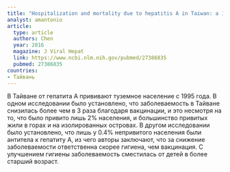 ```yaml
---
title: "Hospitalization and mortality due to hepatitis A in Taiwan: a 15-year nationwide cohort study"
analyst: amantonio
article:
  type: article
  authors: Chen
  year: 2016
  magazine: J Viral Hepat
  link: https://www.ncbi.nlm.nih.gov/pubmed/27386835
  pubmed: 27386835
countries:
- Тайвань
---
```


В Тайване от гепатита А прививают туземное население с 1995 года. В одном исследовании было установлено, что заболеваемость в Тайване снизилась более чем в 3 раза благодаря вакцинации, и это несмотря на то, что было привито лишь 2% населения, и большинство привитых жили в горах и на изолированных островах.
В другом исследовании было установлено, что лишь у 0.4% непривитого населения были антитела к гепатиту А, из чего авторы заключают, что за снижение заболеваемости ответственна скорее гигиена, чем вакцинация. С улучшением гигиены заболеваемость сместилась от детей в более старший возраст.
